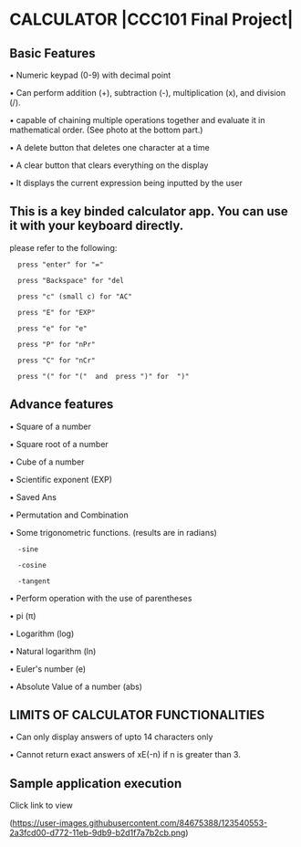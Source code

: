 # CALCULATOR |CCC101 Final Project|

## Basic Features

• Numeric keypad (0-9) with decimal point

• Can perform addition (+), subtraction (-), multiplication (x), and division (/).

• capable of chaining multiple operations together and evaluate it in mathematical order. (See photo at the bottom part.)
   
• A delete button that deletes one character at a time

• A clear button that clears everything on the display

• It displays the current expression being inputted by the user

## This is a key binded calculator app. You can use it with your keyboard directly.

please refer to the following:
   
      press "enter" for "="
      
      press "Backspace" for "del
      
      press "c" (small c) for "AC"
      
      press "E" for "EXP"
      
      press "e" for "e"
      
      press "P" for "nPr"
      
      press "C" for "nCr"
      
      press "(" for "("  and  press ")" for  ")"
   


## Advance features

• Square of a number

• Square root of a number

• Cube of a number

• Scientific exponent (EXP)

• Saved Ans

• Permutation and Combination

• Some trigonometric functions. (results are in radians)

      -sine
   
      -cosine
   
      -tangent

• Perform operation with the use of parentheses

• pi (π)

• Logarithm (log)

• Natural logarithm (ln)

• Euler's number (e) 

• Absolute Value of a number (abs)

## LIMITS OF CALCULATOR FUNCTIONALITIES

• Can only display answers of upto 14 characters only

• Cannot return exact answers of xE(-n) if n is greater than 3.

## Sample application execution

Click link to view

(https://user-images.githubusercontent.com/84675388/123540553-2a3fcd00-d772-11eb-9db9-b2d1f7a7b2cb.png)



